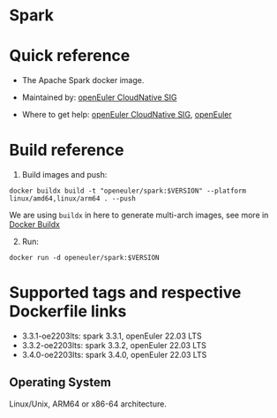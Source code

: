 # Spark

# Quick reference

- The Apache Spark docker image.

- Maintained by: [openEuler CloudNative SIG](https://gitee.com/openeuler/cloudnative)

- Where to get help: [openEuler CloudNative SIG](https://gitee.com/openeuler/cloudnative), [openEuler](https://gitee.com/openeuler/community)

# Build reference

1. Build images and push:
```shell
docker buildx build -t "openeuler/spark:$VERSION" --platform linux/amd64,linux/arm64 . --push
```

We are using `buildx` in here to generate multi-arch images, see more in [Docker Buildx](https://docs.docker.com/buildx/working-with-buildx/)

2. Run:
```shell
docker run -d openeuler/spark:$VERSION
```

# Supported tags and respective Dockerfile links

- 3.3.1-oe2203lts: spark 3.3.1, openEuler 22.03 LTS
- 3.3.2-oe2203lts: spark 3.3.2, openEuler 22.03 LTS
- 3.4.0-oe2203lts: spark 3.4.0, openEuler 22.03 LTS

## Operating System
Linux/Unix, ARM64 or x86-64 architecture.
